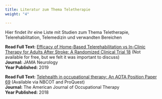 ```yaml
---
title: Literatur zum Thema Teletherapie
weight: "4"

---
```

Hier findet ihr eine Liste mit Studien zum Thema Teletherapie, Telerehabilitation, Telemedizin und verwandten Bereichen

<!--more-->

**Read Full Text:** [Efficacy of Home-Based Telerehabilitation vs In-Clinic Therapy for Adults After Stroke: A Randomized Clinical Trial 18](https://www.ncbi.nlm.nih.gov/pubmed/31233135) (Not available for free, but we felt it was important to discuss)  
**Journal:** JAMA Neurology  
**Year Published:** 2019

**Read Full Text:** [Telehealth in occupational therapy: An AOTA Position Paper 69](https://search.proquest.com/healthresearch/docview/2193509193/fulltextPDF/42B49108634B4FDAPQ/1?accountid=143111) (Available via NBCOT and ProQuest)  
**Journal:** The American Journal of Occupational Therapy  
**Year Published:** 2018